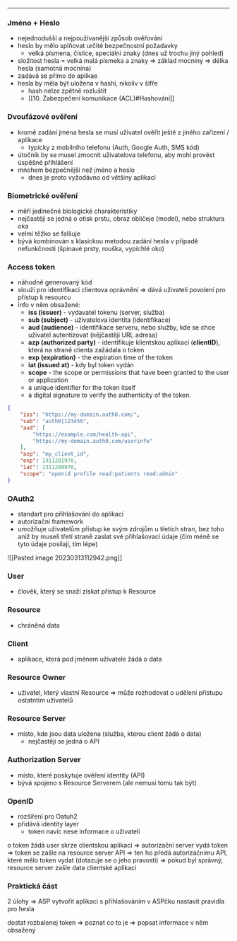 ----

### Jméno + Heslo

- nejednodušší a nejpoužívanější způsob ověřování
- heslo by mělo splňovat určité bezpečnostní požadavky
	- velká písmena, číslice, speciální znaky (dnes už trochu jiný pohled)
- složitost hesla = velká malá písmeka a znaky => základ mocniny => délka hesla (samotná mocnina)
- zadává se přímo do aplikae
- hesla by měla být uložena v hashi, nikoliv v šifře
	- hash nelze zpětně rozluštit
	- [[10. Zabezpečení komunikace (ACL)#Hashování]]


### Dvoufázové ověření

- kromě zadání jména hesla se musí uživatel ověřit ještě z jiného zařízení / aplikace
	- typicky z mobilního telefonu (Auth, Google Auth, SMS kód)
- útočník by se musel zmocnit uživatelova telefonu, aby mohl provést úspěšné přihlášení
- mnohem bezpečnější než jméno a heslo
	- dnes je proto vyžodávno od většiny aplikací 

### Biometrické ověření

- měří jedinečné biologické charakteristiky
- nejčastěji se jedná o otisk prstu, obraz obličeje (model), nebo struktura oka
- velmi těžko se falšuje
- bývá kombinován s klasickou metodou zadání hesla v případě nefunkčnosti (špinavé prsty, rouška, vypíchlé oko)

### Access token

- náhodně generovaný kód
- slouží pro identifikaci clientova oprávnění => dává uživateli povolení pro přístup k resourcu
- info v něm obsažené:
	- **iss (issuer)** - vydavatel tokenu (server, služba)
	- **sub (subject)** - uživatelova identita (identifikace)
	- **aud (audience)** - identifikace serveru, nebo služby, kde se chce uživatel autentizovat (nějčastěji URL adresa)
	- **azp (authorized party)** - identifikuje klientskou aplikaci (**clientID**), která na straně clienta zažádala o token 
	- **exp (expiration)** - the expiration time of the token 
	- **iat (issued at)** - kdy byl token vydán
	- **scope** - the scope or permissions that have been granted to the user or application
	- a unique identifier for the token itself
	- a digital signature to verify the authenticity of the token.

```JSON
{   
	"iss": "https://my-domain.auth0.com/",
	"sub": "auth0|123456",
	"aud": [ 
	    "https://example.com/health-api", 
	    "https://my-domain.auth0.com/userinfo"
	],
	"azp": "my_client_id",
	"exp": 1311281970,
	"iat": 1311280970,
	"scope": "openid profile read:patients read:admin"
}
```

### OAuth2

- standart pro přihlašování do aplikací
- autorizační framework
- umožňuje uživatelům přístup ke svým zdrojům u třetích stran, bez toho aniž by museli třetí straně zaslat své přihlašovací údaje (čim méně se tyto údaje posílají, tím lépe)

![[Pasted image 20230313112942.png]]

### User

- člověk, který se snaží získat přístup k Resource

### Resource

- chráněná data

### Client 

- aplikace, která pod jménem uživatele žádá o data

### Resource Owner

- uživatel, který vlastní Resource =>  může rozhodovat o udělení přístupu ostatntím uživatelů

### Resource Server

- místo, kde jsou data uložena (služba, kterou client žádá o data)
	- nejčastěji se jedná o API

### Authorization Server

- místo, které poskytuje ověření identity (API)
- bývá spojeno s Resource Serverem (ale nemusí tomu tak být)

### OpenID

- rozšíření pro Oatuh2
- přidává identity layer
	- token navíc nese informace o uživateli

o token žádá user skrze clientskou aplikaci => autorizační server vydá token => token se zašle na resource server API => ten ho předá autorizačnímu API, které mělo token vydat (dotazuje se o jeho pravosti) => pokud byl správný, resource server zašle data clientské aplikaci

### Praktická část

2 úlohy => ASP vytvořit aplikaci s přihlašováním
v ASPčku nastavit pravidla pro hesla

dostat rozbalenej token => poznat co to je => popsat informace v něm obsažený